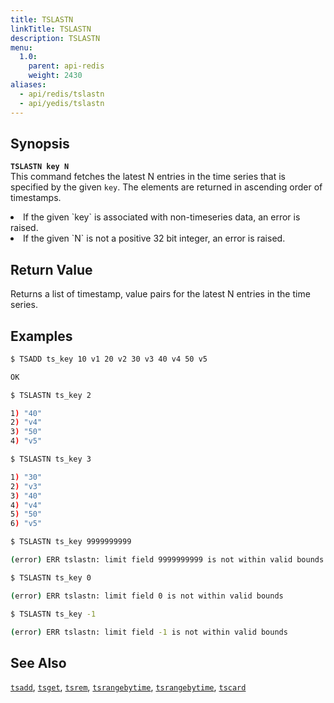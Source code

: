 ```yaml
---
title: TSLASTN
linkTitle: TSLASTN
description: TSLASTN
menu:
  1.0:
    parent: api-redis
    weight: 2430
aliases:
  - api/redis/tslastn
  - api/yedis/tslastn
---
```


## Synopsis
<b>`TSLASTN key N`</b><br>
This command fetches the latest N entries in the time series that is specified by the given `key`.
The elements are returned in ascending order of timestamps.

<li>If the given `key` is associated with non-timeseries data, an error is raised.</li>
<li>If the given `N` is not a positive 32 bit integer, an error is raised.</li>

## Return Value
Returns a list of timestamp, value pairs for the latest N entries in the time series.

## Examples
```{.sh .copy .separator-dollar}
$ TSADD ts_key 10 v1 20 v2 30 v3 40 v4 50 v5
```
```sh
OK
```
```{.sh .copy .separator-dollar}
$ TSLASTN ts_key 2
```
```sh
1) "40"
2) "v4"
3) "50"
4) "v5"
```
```{.sh .copy .separator-dollar}
$ TSLASTN ts_key 3
```
```sh
1) "30"
2) "v3"
3) "40"
4) "v4"
5) "50"
6) "v5"
```
```{.sh .copy .separator-dollar}
$ TSLASTN ts_key 9999999999
```
```sh
(error) ERR tslastn: limit field 9999999999 is not within valid bounds
```
```{.sh .copy .separator-dollar}
$ TSLASTN ts_key 0
```
```sh
(error) ERR tslastn: limit field 0 is not within valid bounds
```
```{.sh .copy .separator-dollar}
$ TSLASTN ts_key -1
```
```sh
(error) ERR tslastn: limit field -1 is not within valid bounds
```

## See Also
[`tsadd`](../tsadd/), [`tsget`](../tsget/), [`tsrem`](../tsrem/),
[`tsrangebytime`](../tsrangebytime), [`tsrangebytime`](../tsrangebytime), [`tscard`](../tscard)
